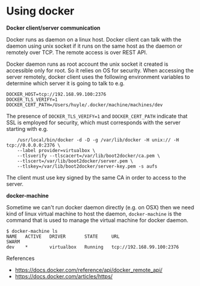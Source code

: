 # Using docker

**Docker client/server communication**

Docker runs as daemon on a linux host. Docker client can talk with the daemon using unix socket if it runs on the same host as the daemon or remotely over TCP. The remote access is over REST API.

Docker daemon runs as root account the unix socket it created is accessible only for root. So it relies on OS for 
security. When accessing the server remotely, docker client uses the following environment variables to determine 
which server it is going to talk to e.g.

    DOCKER_HOST=tcp://192.168.99.100:2376
    DOCKER_TLS_VERIFY=1
    DOCKER_CERT_PATH=/Users/huyle/.docker/machine/machines/dev

The presence of `DOCKER_TLS_VERIFY=1` and `DOCKER_CERT_PATH` indicate that SSL is employed for security, which 
must corresponds with the server starting with e.g.

        /usr/local/bin/docker -d -D -g /var/lib/docker -H unix:// -H tcp://0.0.0.0:2376 \
        --label provider=virtualbox \
        --tlsverify --tlscacert=/var/lib/boot2docker/ca.pem \
        --tlscert=/var/lib/boot2docker/server.pem \
        --tlskey=/var/lib/boot2docker/server-key.pem -s aufs

The client must use key signed by the same CA in order to access to the server.

**docker-machine**

Sometime we can't run docker daemon directly (e.g. on OSX) then we need kind of linux virtual machine to host the daemon, `docker-machine` is the command that is used to manage the virtual machine for docker daemon.

    $ docker-machine ls
    NAME   ACTIVE   DRIVER       STATE     URL                         SWARM
    dev    *        virtualbox   Running   tcp://192.168.99.100:2376

References

* https://docs.docker.com/reference/api/docker_remote_api/
* https://docs.docker.com/articles/https/
